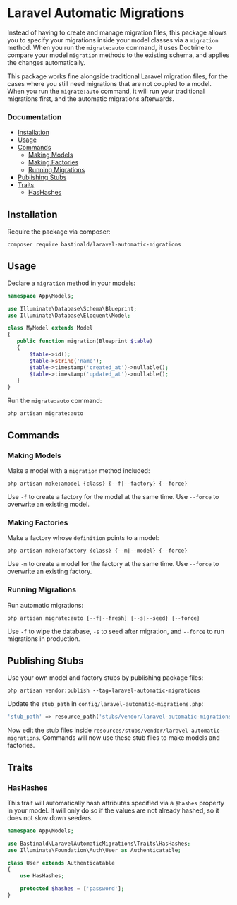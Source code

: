 # Laravel Automatic Migrations

Instead of having to create and manage migration files, this package allows you to specify your migrations inside your model classes via a `migration` method. When you run the `migrate:auto` command, it uses Doctrine to compare your model `migration` methods to the existing schema, and applies the changes automatically.

This package works fine alongside traditional Laravel migration files, for the cases where you still need migrations that are not coupled to a model. When you run the `migrate:auto` command, it will run your traditional migrations first, and the automatic migrations afterwards.

### Documentation

- [Installation](#installation)
- [Usage](#usage)
- [Commands](#commands)
    - [Making Models](#making-models)
    - [Making Factories](#making-factories)
    - [Running Migrations](#running-migrations)
- [Publishing Stubs](#publishing-stubs)
- [Traits](#traits)
    - [HasHashes](#hashashes)

## Installation

Require the package via composer:

```console
composer require bastinald/laravel-automatic-migrations
```

## Usage

Declare a `migration` method in your models:

 ```php
namespace App\Models;

use Illuminate\Database\Schema\Blueprint;
use Illuminate\Database\Eloquent\Model;

class MyModel extends Model
{
    public function migration(Blueprint $table)
    {
        $table->id();
        $table->string('name');
        $table->timestamp('created_at')->nullable();
        $table->timestamp('updated_at')->nullable();
    }
}
 ```

Run the `migrate:auto` command:

```console
php artisan migrate:auto
```

## Commands

### Making Models

Make a model with a `migration` method included:

```console
php artisan make:amodel {class} {--f|--factory} {--force}
```

Use `-f` to create a factory for the model at the same time. Use `--force` to overwrite an existing model.

### Making Factories

Make a factory whose `definition` points to a model:

```console
php artisan make:afactory {class} {--m|--model} {--force}
```

Use `-m` to create a model for the factory at the same time. Use `--force` to overwrite an existing factory.

### Running Migrations

Run automatic migrations:

```console
php artisan migrate:auto {--f|--fresh} {--s|--seed} {--force}
```

Use `-f` to wipe the database, `-s` to seed after migration, and `--force` to run migrations in production.

## Publishing Stubs

Use your own model and factory stubs by publishing package files:

```console
php artisan vendor:publish --tag=laravel-automatic-migrations
```

Update the `stub_path` in `config/laravel-automatic-migrations.php`:

```php
'stub_path' => resource_path('stubs/vendor/laravel-automatic-migrations'),
```

Now edit the stub files inside `resources/stubs/vendor/laravel-automatic-migrations`. Commands will now use these stub files to make models and factories.

## Traits

### HasHashes

This trait will automatically hash attributes specified via a `$hashes` property in your model. It will only do so if the values are not already hashed, so it does not slow down seeders.

```php
namespace App\Models;

use Bastinald\LaravelAutomaticMigrations\Traits\HasHashes;
use Illuminate\Foundation\Auth\User as Authenticatable;

class User extends Authenticatable
{
    use HasHashes;

    protected $hashes = ['password'];
}
```
